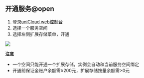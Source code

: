 ## 开通服务@open

1. 登录[uniCloud web控制台](https://unicloud.dcloud.net.cn/)
2. 选择一个服务空间
3. 选择左侧扩展存储菜单，开通

![](https://qiniu-web-assets.dcloud.net.cn/unidoc/zh/3707/uni-cloud-ext-storage/431.png)

**注意**

- 一个空间只能开通一个扩展存储，实例会自动和当前服务空间绑定
- 开通前保证金账户余额需≥200元，扩展存储按量余额需>0元